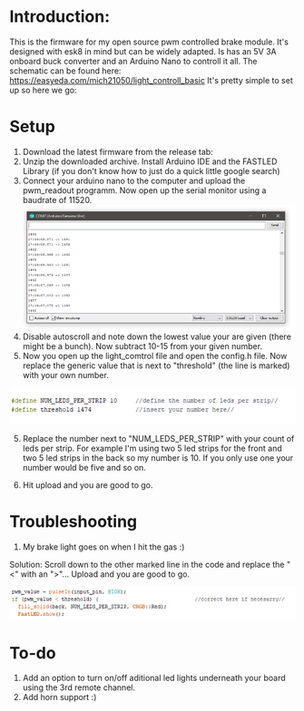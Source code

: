 # Introduction:
This is the firmware for my open source pwm controlled brake module. It's designed with esk8 in mind but can be widely adapted.
Is has an 5V 3A onboard buck converter and an Arduino Nano to controll it all. 
The schematic can be found here:  https://easyeda.com/mich21050/light_controll_basic
It's pretty simple to set up so here we go:

# Setup
1) Download the latest firmware from the release tab: 
2) Unzip the downloaded archive. Install Arduino IDE and the FASTLED Library (if you don't know how to just do a quick little google search)
3) Connect your arduino nano to the computer and upload the pwm_readout programm. Now open up the serial monitor using a baudrate of 11520.
![Screenshot_1](https://github.com/Mich21050/Brake_Lights/blob/master/Pictures/Screenshot_1.png)
4) Disable autoscroll and note down the lowest value your are given (there might be a bunch). Now subtract 10-15 from your given number.
5) Now you open up the light_comtrol file and open the config.h file.  Now replace the generic value that is next to "threshold" (the line is marked) with your own number.

![1png](https://github.com/Mich21050/Brake_Lights/blob/master/Pictures/1png.png)

5) Replace the number next to "NUM_LEDS_PER_STRIP" with your count of leds per strip. For example I'm using two 5 led strips for the front and two 5 led strips in the back so my number is 10. If you only use one your number would be five and so on.

6) Hit upload and you are good to go.


# Troubleshooting
1) My brake light goes on when I hit the gas :)

Solution: Scroll down to the other marked line in the code and replace the "<" with an ">"... Upload and you are good to go. 

![2png](https://github.com/Mich21050/Brake_Lights/blob/master/Pictures/2.png)



# To-do
1) Add an option to turn on/off aditional led lights underneath your board using the 3rd remote channel.
2) Add horn support :)
